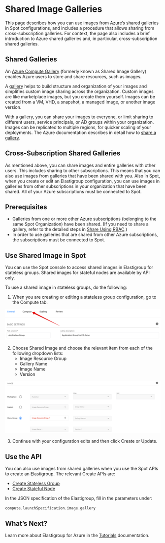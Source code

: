 # Shared Image Galleries

This page describes how you can use images from Azure’s shared galleries in Spot configurations, and includes a procedure that allows sharing from cross-subscription galleries. For context, the page also includes a brief introduction to Azure shared galleries and, in particular, cross-subscription shared galleries.

## Shared Galleries

An [Azure Compute Gallery](https://learn.microsoft.com/en-us/azure/virtual-machines/shared-image-galleries) (formerly known as Shared Image Gallery) enables Azure users to store and share resources, such as images.  

A [gallery](https://learn.microsoft.com/en-us/azure/virtual-machines/shared-image-galleries?tabs=azure-cli) helps to build structure and organization of your images and simplifies custom image sharing across the organization. Custom images are like marketplace images, but you create them yourself. Images can be created from a VM, VHD, a snapshot, a managed image, or another image version.

With a gallery, you can share your images to everyone, or limit sharing to different users, service principals, or AD groups within your organization. Images can be replicated to multiple regions, for quicker scaling of your deployments. The Azure documentation describes in detail how to [share a gallery](https://learn.microsoft.com/en-us/azure/virtual-machines/share-gallery-direct?tabs=portaldirect#how-sharing-with-direct-shared-gallery-works).

## Cross-Subscription Shared Galleries

As mentioned above, you can share images and entire galleries with other users. This includes sharing to other subscriptions. This means that you can also use images from galleries that have been shared with you. Also in Spot, when you create or edit an Elastigroup configuration, you can use images in galleries from other subscriptions in your organization that have been shared. All of your Azure subscriptions must be connected to Spot.

## Prerequisites
- Galleries from one or more other Azure subscriptions (belonging to the same Spot Organization) have been shared. (If you need to share a gallery, refer to the detailed steps in [Share Using RBAC](https://learn.microsoft.com/en-us/azure/virtual-machines/share-gallery?tabs=portal#share-using-rbac).)
- In order to use galleries that are shared from other Azure subscriptions, the subscriptions must be connected to Spot.

## Use Shared Image in Spot

You can use the Spot console to access shared images in Elastigroup for stateless groups. Shared images for stateful nodes are available by API only.

To use a shared image in stateless groups, do the following:
1. When you are creating or editing a stateless group configuration, go to the Compute tab.

<img src="/elastigroup/_media/azure-shared-gallery-01.png" />

2. Choose Shared Image and choose the relevant item from each of the following dropdown lists:
   - Image Resource Group
   - Gallery Name
   - Image Name
   - Version

<img src="/elastigroup/_media/azure-shared-gallery-02.png" />

3. Continue with your configuration edits and then click Create or Update.

## Use the API

You can also use images from shared galleries when you use the Spot APIs to create an Elastigroup. The relevant Create APIs are:
- [Create Stateless Group](https://docs.spot.io/api/#operation/elastigroupAzureSpotVmsCreate)
- [Create Stateful Node](https://docs.spot.io/api/#operation/azureStatefulNodeCreate)

In the JSON specification of the Elastigroup, fill in the parameters under:

`compute.launchSpecification.image.gallery`

## What’s Next?

Learn more about Elastigroup for Azure in the [Tutorials](elastigroup/tutorials-azure/) documentation.
